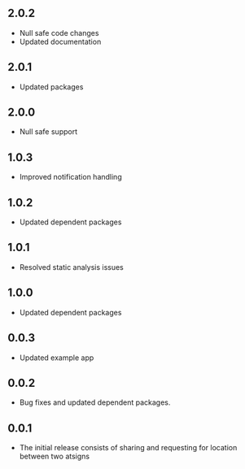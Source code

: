## 2.0.2
- Null safe code changes
- Updated documentation

## 2.0.1
- Updated packages

## 2.0.0
- Null safe support

## 1.0.3
- Improved notification handling

## 1.0.2
- Updated dependent packages

## 1.0.1
- Resolved static analysis issues

## 1.0.0
- Updated dependent packages

## 0.0.3
- Updated example app

## 0.0.2
- Bug fixes and updated dependent packages.

## 0.0.1
- The initial release consists of sharing and requesting for location between two atsigns

